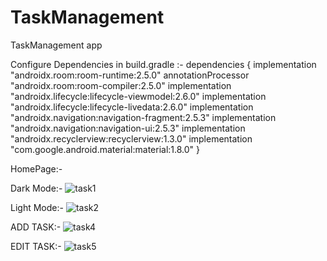 # TaskManagement
TaskManagement app 

Configure Dependencies in build.gradle
:-
dependencies {
    implementation "androidx.room:room-runtime:2.5.0"
    annotationProcessor "androidx.room:room-compiler:2.5.0"
    implementation "androidx.lifecycle:lifecycle-viewmodel:2.6.0"
    implementation "androidx.lifecycle:lifecycle-livedata:2.6.0"
    implementation "androidx.navigation:navigation-fragment:2.5.3"
    implementation "androidx.navigation:navigation-ui:2.5.3"
    implementation "androidx.recyclerview:recyclerview:1.3.0"
    implementation "com.google.android.material:material:1.8.0"
}

HomePage:-

Dark Mode:-
![task1](https://github.com/user-attachments/assets/4527c273-a030-4286-b759-77511a911a0a)

Light Mode:-
![task2](https://github.com/user-attachments/assets/25679b72-89cc-450b-b705-4519d92e2c95)


ADD TASK:-
![task4](https://github.com/user-attachments/assets/ff100db6-8042-4e0a-9130-f644175c2069)

EDIT TASK:-
![task5](https://github.com/user-attachments/assets/5456c0f7-c968-4d87-aca4-b3e2fbe8578d)

